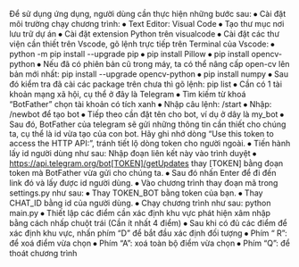 Để sử dụng ứng dụng, người dùng cần thực hiện những bước sau:
⦁	Cài đặt môi trường chạy chương trình:
⦁	Text Editor: Visual Code
⦁	Tạo thư mục nơi lưu trữ dự án
⦁	Cài đặt extension Python trên visualcode
⦁	Cài đặt các thư viện cần thiết trên Vscode, gõ lệnh trực tiếp trên Terminal của Vscode:
    ⦁	python -m pip install --upgrade pip
    ⦁	pip install Pillow
    ⦁	pip install opencv-python
    ⦁	Nếu đã có phiên bản cũ trong máy, ta có thể nâng cấp open-cv lên bản mới nhất: pip install --upgrade opencv-python
    ⦁	pip install numpy
    ⦁	Sau đó kiểm tra đã cài các package trên chưa thì gõ lệnh: pip list
⦁	Cần có 1 tài khoản mạng xã hội, cụ thể ở đây là Telegram
⦁	Tìm kiếm từ khoá “BotFather” chọn tài khoản có tích xanh
    ⦁	Nhập câu lệnh: /start
    ⦁	Nhập: /newbot để tạo bot
    ⦁	Tiếp theo cần đặt tên cho bot, ví dụ ở dây là my_bot
    ⦁	Sau đó, BotFather của telegram sẽ gửi những thông tin cần thiết cho chúng ta, cụ thể là id vừa tạo của con bot. Hãy ghi nhớ dòng “Use this token to access the HTTP API:”, tránh tiết lộ dòng token cho người ngoài.
    ⦁	Tiến hành lấy id người dùng như sau: Nhập đoạn liên kết này vào trình duyệt ⦁	https://api.telegram.org/bot[TOKEN]/getUpdates thay [TOKEN] bằng đoạn token mà BotFather vừa gửi cho chúng ta.
    ⦁	Sau đó nhấn Enter để đi đến link đó và lấy được id người dùng.
    ⦁	Vào chương trình thay đoạn mã trong settings.py như sau:
        ⦁	Thay TOKEN_BOT bằng token của bạn.
        ⦁	Thay CHAT_ID bằng id của người dùng.
⦁	Chạy chương trình như sau: python main.py
⦁	Thiết lập các điểm cần xác định khu vực phát hiện xâm nhập bằng cách nhấp chuột trái (Cần ít nhất 4 điểm)
    ⦁	Sau khi có đủ các điểm để xác định khu vực, nhấn phím “D” để bắt đầu xác định đối tượng
    ⦁	Phím “ R”: để xoá điểm vừa chọn
    ⦁	Phím “A”: xoá toàn bộ điểm vừa chọn
    ⦁	Phím “Q”: để thoát chương trình

